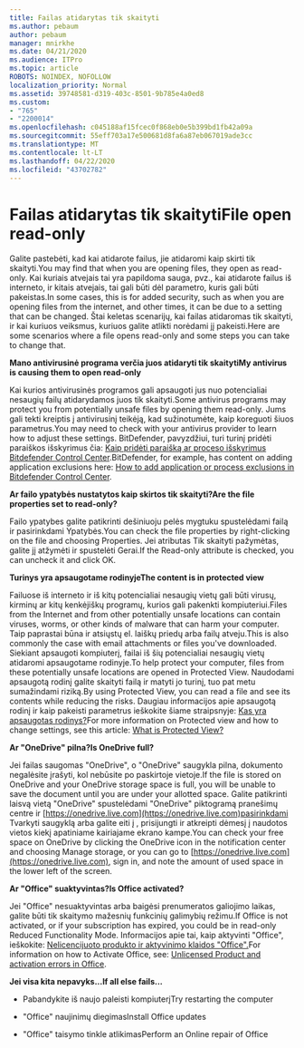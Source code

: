 ```yaml
---
title: Failas atidarytas tik skaityti
ms.author: pebaum
author: pebaum
manager: mnirkhe
ms.date: 04/21/2020
ms.audience: ITPro
ms.topic: article
ROBOTS: NOINDEX, NOFOLLOW
localization_priority: Normal
ms.assetid: 39748581-d319-403c-8501-9b785e4a0ed8
ms.custom:
- "765"
- "2200014"
ms.openlocfilehash: c045188af15fcec0f868eb0e5b399bd1fb42a09a
ms.sourcegitcommit: 55eff703a17e500681d8fa6a87eb067019ade3cc
ms.translationtype: MT
ms.contentlocale: lt-LT
ms.lasthandoff: 04/22/2020
ms.locfileid: "43702782"
---
```

# <a name="file-open-read-only"></a><span data-ttu-id="bf9c1-102">Failas atidarytas tik skaityti</span><span class="sxs-lookup"><span data-stu-id="bf9c1-102">File open read-only</span></span>

<span data-ttu-id="bf9c1-103">Galite pastebėti, kad kai atidarote failus, jie atidaromi kaip skirti tik skaityti.</span><span class="sxs-lookup"><span data-stu-id="bf9c1-103">You may find that when you are opening files, they open as read-only.</span></span> <span data-ttu-id="bf9c1-104">Kai kuriais atvejais tai yra papildoma sauga, pvz., kai atidarote failus iš interneto, ir kitais atvejais, tai gali būti dėl parametro, kuris gali būti pakeistas.</span><span class="sxs-lookup"><span data-stu-id="bf9c1-104">In some cases, this is for added security, such as when you are opening files from the internet, and other times, it can be due to a setting that can be changed.</span></span> <span data-ttu-id="bf9c1-105">Štai keletas scenarijų, kai failas atidaromas tik skaityti, ir kai kuriuos veiksmus, kuriuos galite atlikti norėdami jį pakeisti.</span><span class="sxs-lookup"><span data-stu-id="bf9c1-105">Here are some scenarios where a file opens read-only and some steps you can take to change that.</span></span>
  
 <span data-ttu-id="bf9c1-106">**Mano antivirusinė programa verčia juos atidaryti tik skaityti**</span><span class="sxs-lookup"><span data-stu-id="bf9c1-106">**My antivirus is causing them to open read-only**</span></span>
  
<span data-ttu-id="bf9c1-107">Kai kurios antivirusinės programos gali apsaugoti jus nuo potencialiai nesaugių failų atidarydamos juos tik skaityti.</span><span class="sxs-lookup"><span data-stu-id="bf9c1-107">Some antivirus programs may protect you from potentially unsafe files by opening them read-only.</span></span> <span data-ttu-id="bf9c1-108">Jums gali tekti kreiptis į antivirusinį teikėją, kad sužinotumėte, kaip koreguoti šiuos parametrus.</span><span class="sxs-lookup"><span data-stu-id="bf9c1-108">You may need to check with your antivirus provider to learn how to adjust these settings.</span></span> <span data-ttu-id="bf9c1-109">BitDefender, pavyzdžiui, turi turinį pridėti paraiškos išskyrimus čia: [Kaip pridėti paraišką ar proceso išskyrimus Bitdefender Control Center](https://aka.ms/AA6098i).</span><span class="sxs-lookup"><span data-stu-id="bf9c1-109">BitDefender, for example, has content on adding application exclusions here: [How to add application or process exclusions in Bitdefender Control Center](https://aka.ms/AA6098i).</span></span>
  
 <span data-ttu-id="bf9c1-110">**Ar failo ypatybės nustatytos kaip skirtos tik skaityti?**</span><span class="sxs-lookup"><span data-stu-id="bf9c1-110">**Are the file properties set to read-only?**</span></span>
  
<span data-ttu-id="bf9c1-111">Failo ypatybes galite patikrinti dešiniuoju pelės mygtuku spustelėdami failą ir pasirinkdami Ypatybės.</span><span class="sxs-lookup"><span data-stu-id="bf9c1-111">You can check the file properties by right-clicking on the file and choosing Properties.</span></span> <span data-ttu-id="bf9c1-112">Jei atributas Tik skaityti pažymėtas, galite jį atžymėti ir spustelėti Gerai.</span><span class="sxs-lookup"><span data-stu-id="bf9c1-112">If the Read-only attribute is checked, you can uncheck it and click OK.</span></span>
  
 <span data-ttu-id="bf9c1-113">**Turinys yra apsaugotame rodinyje**</span><span class="sxs-lookup"><span data-stu-id="bf9c1-113">**The content is in protected view**</span></span>
  
<span data-ttu-id="bf9c1-114">Failuose iš interneto ir iš kitų potencialiai nesaugių vietų gali būti virusų, kirminų ar kitų kenkėjiškų programų, kurios gali pakenkti kompiuteriui.</span><span class="sxs-lookup"><span data-stu-id="bf9c1-114">Files from the Internet and from other potentially unsafe locations can contain viruses, worms, or other kinds of malware that can harm your computer.</span></span> <span data-ttu-id="bf9c1-115">Taip paprastai būna ir atsiųstų el. laiškų priedų arba failų atveju.</span><span class="sxs-lookup"><span data-stu-id="bf9c1-115">This is also commonly the case with email attachments or files you've downloaded.</span></span> <span data-ttu-id="bf9c1-116">Siekiant apsaugoti kompiuterį, failai iš šių potencialiai nesaugių vietų atidaromi apsaugotame rodinyje.</span><span class="sxs-lookup"><span data-stu-id="bf9c1-116">To help protect your computer, files from these potentially unsafe locations are opened in Protected View.</span></span> <span data-ttu-id="bf9c1-117">Naudodami apsaugotą rodinį galite skaityti failą ir matyti jo turinį, tuo pat metu sumažindami riziką.</span><span class="sxs-lookup"><span data-stu-id="bf9c1-117">By using Protected View, you can read a file and see its contents while reducing the risks.</span></span> <span data-ttu-id="bf9c1-118">Daugiau informacijos apie apsaugotą rodinį ir kaip pakeisti parametrus ieškokite šiame straipsnyje: [Kas yra apsaugotas rodinys?](https://support.office.com/article/d6f09ac7-e6b9-4495-8e43-2bbcdbcb6653)</span><span class="sxs-lookup"><span data-stu-id="bf9c1-118">For more information on Protected view and how to change settings, see this article: [What is Protected View?](https://support.office.com/article/d6f09ac7-e6b9-4495-8e43-2bbcdbcb6653)</span></span>
  
 <span data-ttu-id="bf9c1-119">**Ar "OneDrive" pilna?**</span><span class="sxs-lookup"><span data-stu-id="bf9c1-119">**Is OneDrive full?**</span></span>
  
<span data-ttu-id="bf9c1-120">Jei failas saugomas "OneDrive", o "OneDrive" saugykla pilna, dokumento negalėsite įrašyti, kol nebūsite po paskirtoje vietoje.</span><span class="sxs-lookup"><span data-stu-id="bf9c1-120">If the file is stored on OneDrive and your OneDrive storage space is full, you will be unable to save the document until you are under your allotted space.</span></span> <span data-ttu-id="bf9c1-121">Galite patikrinti laisvą vietą "OneDrive" spustelėdami "OneDrive" piktogramą pranešimų centre ir [https://onedrive.live.com](https://onedrive.live.com)pasirinkdami Tvarkyti saugyklą arba galite eiti į , prisijungti ir atkreipti dėmesį į naudotos vietos kiekį apatiniame kairiajame ekrano kampe.</span><span class="sxs-lookup"><span data-stu-id="bf9c1-121">You can check your free space on OneDrive by clicking the OneDrive icon in the notification center and choosing Manage storage, or you can go to [https://onedrive.live.com](https://onedrive.live.com), sign in, and note the amount of used space in the lower left of the screen.</span></span>
  
 <span data-ttu-id="bf9c1-122">**Ar "Office" suaktyvintas?**</span><span class="sxs-lookup"><span data-stu-id="bf9c1-122">**Is Office activated?**</span></span>
  
<span data-ttu-id="bf9c1-123">Jei "Office" nesuaktyvintas arba baigėsi prenumeratos galiojimo laikas, galite būti tik skaitymo mažesnių funkcinių galimybių režimu.</span><span class="sxs-lookup"><span data-stu-id="bf9c1-123">If Office is not activated, or if your subscription has expired, you could be in read-only Reduced Functionality Mode.</span></span> <span data-ttu-id="bf9c1-124">Informacijos apie tai, kaip aktyvinti "Office", ieškokite: [Nelicencijuoto produkto ir aktyvinimo klaidos "Office".](https://support.office.com/article/0d23d3c0-c19c-4b2f-9845-5344fedc4380)</span><span class="sxs-lookup"><span data-stu-id="bf9c1-124">For information on how to Activate Office, see: [Unlicensed Product and activation errors in Office](https://support.office.com/article/0d23d3c0-c19c-4b2f-9845-5344fedc4380).</span></span>
  
 <span data-ttu-id="bf9c1-125">**Jei visa kita nepavyks...**</span><span class="sxs-lookup"><span data-stu-id="bf9c1-125">**If all else fails...**</span></span>
  
- <span data-ttu-id="bf9c1-126">Pabandykite iš naujo paleisti kompiuterį</span><span class="sxs-lookup"><span data-stu-id="bf9c1-126">Try restarting the computer</span></span>
    
- <span data-ttu-id="bf9c1-127">"Office" naujinimų diegimas</span><span class="sxs-lookup"><span data-stu-id="bf9c1-127">Install Office updates</span></span>
    
- <span data-ttu-id="bf9c1-128">"Office" taisymo tinkle atlikimas</span><span class="sxs-lookup"><span data-stu-id="bf9c1-128">Perform an Online repair of Office</span></span>
    

